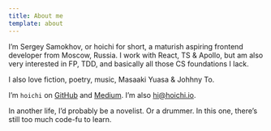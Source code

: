 ```yaml
---
title: About me
template: about
---
```


I’m Sergey Samokhov, or hoichi for short, a maturish aspiring frontend developer from Moscow, Russia. I work with React, TS & Apollo, but am also very interested in FP, TDD, and basically all those CS foundations I lack.

I also love fiction, poetry, music, Masaaki Yuasa & Johhny To.

I’m `hoichi` on [GitHub](//github.com/hoichi) and [Medium](//medium.com/@hoichi). I’m also [hi@hoichi.io](mailto:hi@hoichi.io).

In another life, I’d probably be a novelist. Or a drummer. In this one, there’s still too much code-fu to learn.

